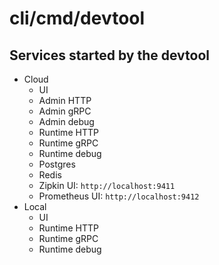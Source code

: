 # cli/cmd/devtool

## Services started by the devtool

- Cloud
    - UI
    - Admin HTTP
    - Admin gRPC
    - Admin debug
    - Runtime HTTP
    - Runtime gRPC
    - Runtime debug
    - Postgres
    - Redis
    - Zipkin UI: `http://localhost:9411`
    - Prometheus UI: `http://localhost:9412`
- Local
    - UI
    - Runtime HTTP
    - Runtime gRPC
    - Runtime debug



